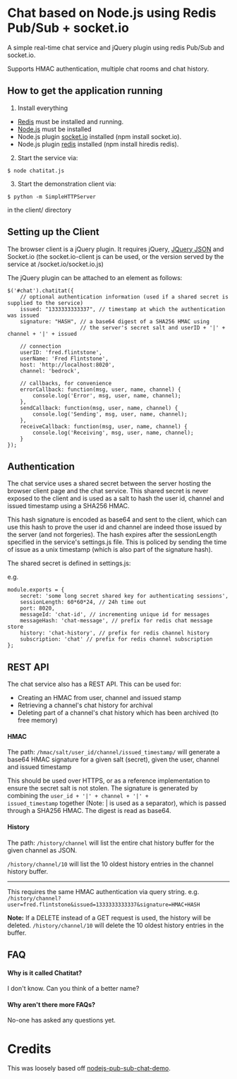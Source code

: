 Chat based on Node.js using Redis Pub/Sub + socket.io
======================================================

A simple real-time chat service and jQuery plugin using redis Pub/Sub and socket.io.

Supports HMAC authentication, multiple chat rooms and chat history.

How to get the application running
------------------------------------

1. Install everything

 * <a href="http://redis.io">Redis</a> must be installed and running.
 * <a href="http://nodejs.org">Node.js</a> must be installed
 * Node.js plugin <a href="http://socket.io">socket.io</a> installed (npm install socket.io).
 * Node.js plugin <a href="https://github.com/mranney/node_redis">redis</a> installed (npm install hiredis redis).


2. Start the service via:

<code>$ node chatitat.js</code>


3. Start the demonstration client via:

<code>$ python -m SimpleHTTPServer</code>

in the client/ directory

Setting up the Client
-----------------------

The browser client is a jQuery plugin. It requires jQuery, <a href="http://jquery-json.googlecode.com/">JQuery JSON</a> and Socket.io (the socket.io-client js can be used, or the version served by the service at /socket.io/socket.io.js)

The jQuery plugin can be attached to an element as follows:

    $('#chat').chatitat({
        // optional authentication information (used if a shared secret is supplied to the service)
        issued: "1333333333337", // timestamp at which the authentication was issued
        signature: "HASH", // a base64 digest of a SHA256 HMAC using
                           // the server's secret salt and userID + '|' + channel + '|' + issued
        
        // connection
        userID: 'fred.flintstone',
        userName: 'Fred Flintstone',
        host: 'http://localhost:8020',
        channel: 'bedrock',
        
        // callbacks, for convenience
        errorCallback: function(msg, user, name, channel) {
            console.log('Error', msg, user, name, channel);
        },
        sendCallback: function(msg, user, name, channel) {
            console.log('Sending', msg, user, name, channel);
        },
        receiveCallback: function(msg, user, name, channel) {
            console.log('Receiving', msg, user, name, channel);
        }
    });


Authentication
---------------

The chat service uses a shared secret between the server hosting the browser client page and the chat service. This shared secret is never exposed to the client and is used as a salt to hash the user id, channel and issued timestamp using a SHA256 HMAC.

This hash signature is encoded as base64 and sent to the client, which can use this hash to prove the user id and channel are indeed those issued by the server (and not forgeries). The hash expires after the sessionLength specified in the service's settings.js file. This is policed by sending the time of issue as a unix timestamp (which is also part of the signature hash).

The shared secret is defined in settings.js:

e.g.

    module.exports = {
        secret: 'some long secret shared key for authenticating sessions',
        sessionLength: 60*60*24, // 24h time out
        port: 8020,
        messageId: 'chat-id', // incrementing unique id for messages
        messageHash: 'chat-message', // prefix for redis chat message store
        history: 'chat-history', // prefix for redis channel history
        subscription: 'chat' // prefix for redis channel subscription
    };


REST API
--------

The chat service also has a REST API. This can be used for:
* Creating an HMAC from user, channel and issued stamp
* Retrieving a channel's chat history for archival
* Deleting part of a channel's chat history which has been archived (to free memory)


#### HMAC
The path:
<code>/hmac/salt/user_id/channel/issued_timestamp/</code>
will generate a base64 HMAC signature for a given salt (secret), given the user, channel and issued timestamp

This should be used over HTTPS, or as a reference implementation to ensure the secret salt is not stolen.
The signature is generated by combining the <code>user_id + '|' + channel + '|' + issued_timestamp</code> together (Note: | is used as a separator), which is passed through a SHA256 HMAC. The digest is read as base64.

#### History
The path:
<code>/history/channel</code>
will list the entire chat history buffer for the given channel as JSON.

<code>/history/channel/10</code>
will list the 10 oldest history entries in the channel history buffer.

----

This requires the same HMAC authentication via query string. e.g.
<code>/history/channel?user=fred.flintstone&issued=1333333333337&signature=HMAC+HASH</code>

<b>Note:</b> If a DELETE instead of a GET request is used, the history will be deleted.
<code>/history/channel/10</code>
will delete the 10 oldest history entries in the buffer.

FAQ
----

#### Why is it called Chatitat?
I don't know. Can you think of a better name?

#### Why aren't there more FAQs?
No-one has asked any questions yet.


# Credits
This was loosely based off <a href="https://github.com/steffenwt/nodejs-pub-sub-chat-demo">nodejs-pub-sub-chat-demo</a>.
